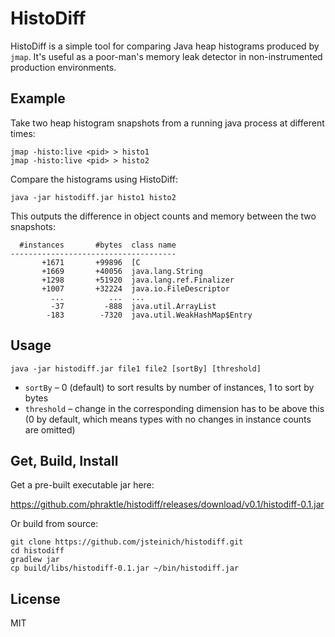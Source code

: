 HistoDiff
=========

HistoDiff is a simple tool for comparing Java heap histograms produced by `jmap`. It's useful as a poor-man's memory leak detector in non-instrumented production environments.


Example
-------

Take two heap histogram snapshots from a running java process at different times:

```
jmap -histo:live <pid> > histo1
jmap -histo:live <pid> > histo2
```

Compare the histograms using HistoDiff:

```
java -jar histodiff.jar histo1 histo2
```

This outputs the difference in object counts and memory between the two snapshots:

```
  #instances       #bytes  class name
-------------------------------------
       +1671       +99896  [C
       +1669       +40056  java.lang.String
       +1298       +51920  java.lang.ref.Finalizer
       +1007       +32224  java.io.FileDescriptor
         ...          ...  ...
         -37         -888  java.util.ArrayList
        -183        -7320  java.util.WeakHashMap$Entry
```


Usage
-----

```
java -jar histodiff.jar file1 file2 [sortBy] [threshold]
```

 * `sortBy` – 0 (default) to sort results by number of instances, 1 to sort by bytes
 * `threshold` – change in the corresponding dimension has to be above this (0 by default, which means types with no changes in instance counts are omitted)


Get, Build, Install
-------------------

Get a pre-built executable jar here:

https://github.com/phraktle/histodiff/releases/download/v0.1/histodiff-0.1.jar

Or build from source:

```
git clone https://github.com/jsteinich/histodiff.git
cd histodiff
gradlew jar
cp build/libs/histodiff-0.1.jar ~/bin/histodiff.jar
```


License
-------

MIT
